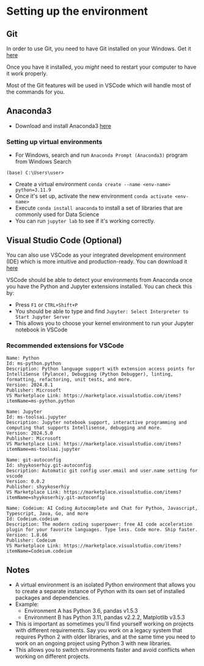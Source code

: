 # Setting up the environment

## Git

In order to use Git, you need to have Git installed on your Windows. Get it [here](https://git-scm.com/downloads)

Once you have it installed, you _might_ need to restart your computer to have it work properly.

Most of the Git features will be used in VSCode which will handle most of the commands for you.

## Anaconda3

- Download and install Anaconda3 [here](https://www.anaconda.com/download/success)

### Setting up virtual environments

- For Windows, search and run `Anaconda Prompt (Anaconda3)` program from Windows Search
```shell
(base) C:\Users\user> 
```
- Create a virtual environment `conda create --name <env-name> python=3.11.9`
- Once it's set up, activate the new environment `conda activate <env-name>`
- Execute `conda install anaconda` to install a set of libraries that are commonly used for Data Science
- You can run `jupyter lab` to see if it's working correctly.

## Visual Studio Code (Optional)

You can also use VSCode as your integrated development environment (IDE) which is more intuitive and production-ready. You can download it [here](https://code.visualstudio.com/)

VSCode should be able to detect your environments from Anaconda once you have the Python and Jupyter extensions installed. You can check this by:

- Press `F1` or `CTRL+Shift+P`
- You should be able to type and find `Jupyter: Select Interpreter to Start Jupyter Server`
- This allows you to choose your kernel environment to run your Jupyter notebook in VSCode

### Recommended extensions for VSCode

```
Name: Python
Id: ms-python.python
Description: Python language support with extension access points for IntelliSense (Pylance), Debugging (Python Debugger), linting, formatting, refactoring, unit tests, and more.
Version: 2024.8.1
Publisher: Microsoft
VS Marketplace Link: https://marketplace.visualstudio.com/items?itemName=ms-python.python
```
```
Name: Jupyter
Id: ms-toolsai.jupyter
Description: Jupyter notebook support, interactive programming and computing that supports Intellisense, debugging and more.
Version: 2024.5.0
Publisher: Microsoft
VS Marketplace Link: https://marketplace.visualstudio.com/items?itemName=ms-toolsai.jupyter
```

```
Name: git-autoconfig
Id: shyykoserhiy.git-autoconfig
Description: Automatic git config user.email and user.name setting for vscode
Version: 0.0.2
Publisher: shyykoserhiy
VS Marketplace Link: https://marketplace.visualstudio.com/items?itemName=shyykoserhiy.git-autoconfig
```

```
Name: Codeium: AI Coding Autocomplete and Chat for Python, Javascript, Typescript, Java, Go, and more
Id: Codeium.codeium
Description: The modern coding superpower: free AI code acceleration plugin for your favorite languages. Type less. Code more. Ship faster.
Version: 1.8.66
Publisher: Codeium
VS Marketplace Link: https://marketplace.visualstudio.com/items?itemName=Codeium.codeium
```

## Notes

- A virtual environment is an isolated Python environment that allows you to create a separate instance of Python with its own set of installed packages and dependencies.
- Example:
  - Environment A has Python 3.6, pandas v1.5.3
  - Environment B has Python 3.11, pandas v2.2.2, Matplotlib v3.5.3
- This is important as sometimes you'll find yourself working on projects with different requirements. Say you work on a legacy system that requires Python 2 with older libraries, and at the same time you need to work on an ongoing project using Python 3 with new libraries.
- This allows you to switch environments faster and avoid conflicts when working on different projects.
